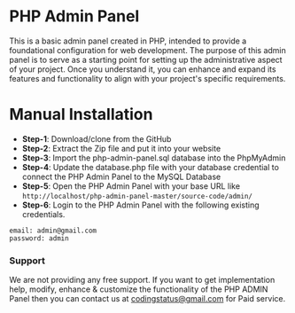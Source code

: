 # PHP Admin Panel
This is a basic admin panel created in PHP, intended to provide a foundational configuration for web development. The purpose of this admin panel is to serve as a starting point for setting up the administrative aspect of your project. Once you understand it, you can enhance and expand its features and functionality to align with your project's specific requirements.

# Manual Installation
- **Step-1**: Download/clone from the GitHub
- **Step-2**: Extract the Zip file and put it into your website
- **Step-3**: Import the php-admin-panel.sql database into the PhpMyAdmin
- **Step-4**: Update the database.php file with your database credential to connect the PHP Admin Panel to the MySQL Database
- **Step-5**: Open the PHP Admin Panel with your base URL like ```http://localhost/php-admin-panel-master/source-code/admin/```
- **Step-6**: Login to the PHP Admin Panel with the following existing credentials.
```
email: admin@gmail.com
password: admin
```
### Support
We are not providing any free support. If you want to get implementation help, modify, enhance & customize the functionality of the PHP ADMIN Panel then you can contact us at codingstatus@gmail.com for Paid service.

